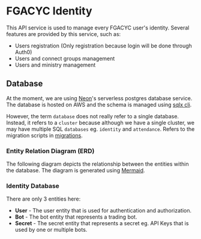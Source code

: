 # FGACYC Identity

This API service is used to manage every FGACYC user's identity. Several features are provided by this service, such as:

- Users registration (Only registration because login will be done through Auth0)
- Users and connect groups management
- Users and ministry management

## Database

At the moment, we are using [Neon](https://neon.tech/)'s serverless postgres database service. The database is hosted on AWS and the schema is managed using [sqlx cli](https://github.com/launchbadge/sqlx/tree/main/sqlx-cli).

However, the term `database` does not really refer to a single database. Instead, it refers to a `cluster` because although we have a single cluster, we may have multiple SQL `databases` eg. `identity` and `attendance`. Refers to the migration scripts in [migrations](migrations).

### Entity Relation Diagram (ERD)

The following diagram depicts the relationship between the entities within the database. The diagram is generated using [Mermaid](https://mermaid-js.github.io/mermaid/#/).

### Identity Database

There are only 3 entities here:

- **User** - The user entity that is used for authentication and authorization.
- **Bot** - The bot entity that represents a trading bot.
- **Secret** - The secret entity that represents a secret eg. API Keys that is used by one or multiple bots.

